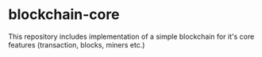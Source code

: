 # blockchain-core
This repository includes implementation of a simple blockchain for it's core features (transaction, blocks, miners etc.)
